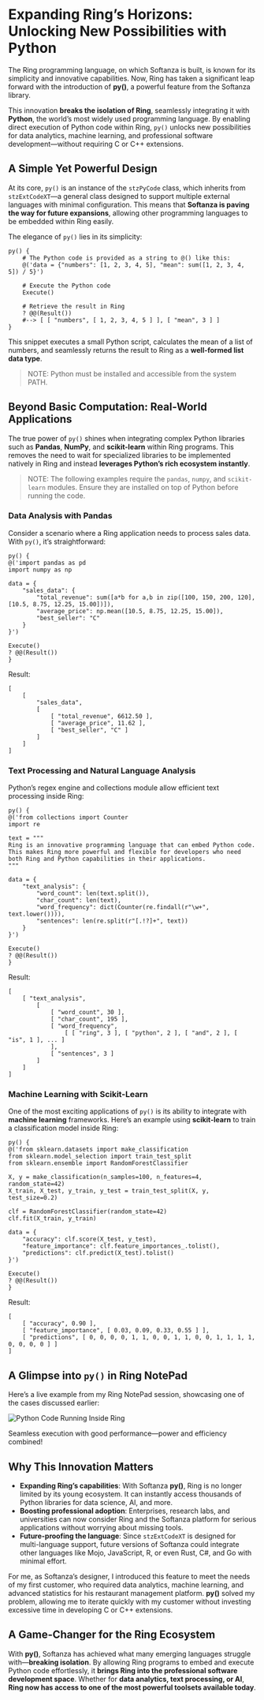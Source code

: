 # Expanding Ring’s Horizons: Unlocking New Possibilities with Python

The Ring programming language, on which Softanza is built, is known for its simplicity and innovative capabilities. Now, Ring has taken a significant leap forward with the introduction of **py()**, a powerful feature from the Softanza library.

This innovation **breaks the isolation of Ring**, seamlessly integrating it with **Python**, the world’s most widely used programming language. By enabling direct execution of Python code within Ring, `py()` unlocks new possibilities for data analytics, machine learning, and professional software development—without requiring C or C++ extensions.

## A Simple Yet Powerful Design

At its core, `py()` is an instance of the `stzPyCode` class, which inherits from `stzExtCodeXT`—a general class designed to support multiple external languages with minimal configuration. This means that **Softanza is paving the way for future expansions**, allowing other programming languages to be embedded within Ring easily.

The elegance of `py()` lies in its simplicity:

```ring
py() {
    # The Python code is provided as a string to @() like this:
    @('data = {"numbers": [1, 2, 3, 4, 5], "mean": sum([1, 2, 3, 4, 5]) / 5}')

    # Execute the Python code
    Execute()

    # Retrieve the result in Ring
    ? @@(Result())
    #--> [ [ "numbers", [ 1, 2, 3, 4, 5 ] ], [ "mean", 3 ] ]
}
```

This snippet executes a small Python script, calculates the mean of a list of numbers, and seamlessly returns the result to Ring as a **well-formed list data type**.

> NOTE: Python must be installed and accessible from the system PATH.

## Beyond Basic Computation: Real-World Applications

The true power of `py()` shines when integrating complex Python libraries such as **Pandas**, **NumPy**, and **scikit-learn** within Ring programs. This removes the need to wait for specialized libraries to be implemented natively in Ring and instead **leverages Python’s rich ecosystem instantly**.

> NOTE: The following examples require the `pandas`, `numpy`, and `scikit-learn` modules. Ensure they are installed on top of Python before running the code.

### Data Analysis with Pandas

Consider a scenario where a Ring application needs to process sales data. With `py()`, it’s straightforward:

```ring
py() {
@('import pandas as pd
import numpy as np

data = {
    "sales_data": {
        "total_revenue": sum([a*b for a,b in zip([100, 150, 200, 120], [10.5, 8.75, 12.25, 15.00])]),
        "average_price": np.mean([10.5, 8.75, 12.25, 15.00]),
        "best_seller": "C"
    }
}')

Execute()
? @@(Result())
}
```

Result:

```
[
    [
        "sales_data",
        [
            [ "total_revenue", 6612.50 ],
            [ "average_price", 11.62 ],
            [ "best_seller", "C" ]
        ]
    ]
]
```

### Text Processing and Natural Language Analysis

Python’s regex engine and collections module allow efficient text processing inside Ring:

```ring
py() {
@('from collections import Counter
import re

text = """
Ring is an innovative programming language that can embed Python code.
This makes Ring more powerful and flexible for developers who need
both Ring and Python capabilities in their applications.
"""

data = {
    "text_analysis": {
        "word_count": len(text.split()),
        "char_count": len(text),
        "word_frequency": dict(Counter(re.findall(r"\w+", text.lower()))),
        "sentences": len(re.split(r"[.!?]+", text))
    }
}')

Execute()
? @@(Result())
}
```

Result:

```
[
    [ "text_analysis",
        [
            [ "word_count", 30 ],
            [ "char_count", 195 ],
            [ "word_frequency",
                [ [ "ring", 3 ], [ "python", 2 ], [ "and", 2 ], [ "is", 1 ], ... ]
            ],
            [ "sentences", 3 ]
        ]
    ]
]
```

### Machine Learning with Scikit-Learn

One of the most exciting applications of `py()` is its ability to integrate with **machine learning** frameworks. Here’s an example using **scikit-learn** to train a classification model inside Ring:

```ring
py() {
@('from sklearn.datasets import make_classification
from sklearn.model_selection import train_test_split
from sklearn.ensemble import RandomForestClassifier

X, y = make_classification(n_samples=100, n_features=4, random_state=42)
X_train, X_test, y_train, y_test = train_test_split(X, y, test_size=0.2)

clf = RandomForestClassifier(random_state=42)
clf.fit(X_train, y_train)

data = {
    "accuracy": clf.score(X_test, y_test),
    "feature_importance": clf.feature_importances_.tolist(),
    "predictions": clf.predict(X_test).tolist()
}')

Execute()
? @@(Result())
}
```

Result:

```
[
    [ "accuracy", 0.90 ],
    [ "feature_importance", [ 0.03, 0.09, 0.33, 0.55 ] ],
    [ "predictions", [ 0, 0, 0, 0, 1, 1, 0, 0, 1, 1, 0, 0, 1, 1, 1, 1, 0, 0, 0, 0 ] ]
]
```

## A Glimpse into `py()` in Ring NotePad

Here’s a live example from my Ring NotePad session, showcasing one of the cases discussed earlier:

![Python Code Running Inside Ring](../images/stz-pycode.png)

Seamless execution with good performance—power and efficiency combined!


## Why This Innovation Matters

* **Expanding Ring’s capabilities**: With Softanza **py()**, Ring is no longer limited by its young ecosystem. It can instantly access thousands of Python libraries for data science, AI, and more.
* **Boosting professional adoption**: Enterprises, research labs, and universities can now consider Ring and the Softanza platform for serious applications without worrying about missing tools.
* **Future-proofing the language**: Since `stzExtCodeXT` is designed for multi-language support, future versions of Softanza could integrate other languages like Mojo, JavaScript, R, or even Rust, C#, and Go with minimal effort.

For me, as Softanza’s designer, I introduced this feature to meet the needs of my first customer, who required data analytics, machine learning, and advanced statistics for his restaurant management platform. **py()** solved my problem, allowing me to iterate quickly with my customer without investing excessive time in developing C or C++ extensions.

## A Game-Changer for the Ring Ecosystem

With **py()**, Softanza has achieved what many emerging languages struggle with—**breaking isolation**. By allowing Ring programs to embed and execute Python code effortlessly, it **brings Ring into the professional software development space**. Whether for **data analytics, text processing, or AI**, **Ring now has access to one of the most powerful toolsets available today**.
